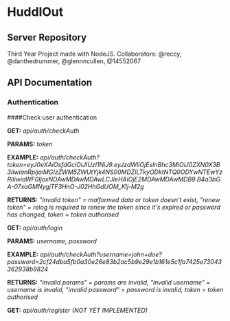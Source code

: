 # HuddlOut
## Server Repository
Third Year Project made with NodeJS.
Collaborators: @reccy, @danthedrummer, @glennncullen, @14552067

## API Documentation
### Authentication
####Check user authentication

**GET:** *api/auth/checkAuth*

**PARAMS:** *token*

**EXAMPLE:** *api/auth/checkAuth?token=eyJ0eXAiOsfdGciOiJIUzI1NiJ9.eyJzdWIiOjEsInBhc3MiOiJ0ZXN0X3B3IiwianRpIjoiMGIzZWM5ZWUtYjk4NS00MDZiLTkyODktNTQ0ODYwNTEwYzRlIiwiaWF0IjoxNDAwMDAwMDAwLCJleHAiOjE2MDAwMDAwMDB9.B4a3bGA-07xaGMNygjTF3HnO-J02HhGdUOM_Klj-M2g*

**RETURNS:** *"invalid token" = malformed data or token doesn't exist, "renew token" = relog is required to renew the token since it's expired or password has changed, token = token authorised*


**GET:** *api/auth/login*

**PARAMS:** *username, password*

**EXAMPLE:** *api/auth/checkAuth?username=john+doe?password=2cf24dba5fb0a30e26e83b2ac5b9e29e1b161e5c1fa7425e73043362938b9824*

**RETURNS:** *"invalid params" = params are invalid, "invalid username" = username is invalid, "invalid password" = password is invalid, token = token authorised*


**GET:** *api/auth/register (NOT YET IMPLEMENTED)*